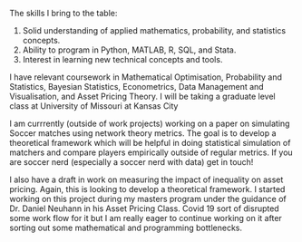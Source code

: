 The skills I bring to the table:  
1) Solid understanding of applied mathematics, probability, and statistics concepts.  
2) Ability to program in Python, MATLAB, R, SQL, and Stata.
3) Interest in learning new technical concepts and tools.  

I have relevant coursework in Mathematical Optimisation, Probability and Statistics, Bayesian Statistics, Econometrics, Data Management and Visualisation, and Asset Pricing Theory. I will be taking a graduate level class at University of Missouri at Kansas City
  

I am currrently (outside of work projects) working on a paper on simulating Soccer matches using network theory metrics. The goal is to develop a theoretical framework which will be helpful in doing statistical simulation of matchers and compare players empirically outside of regular metrics. If you are soccer nerd (especially a soccer nerd with data) get in touch!

I also have a draft in work on measuring the impact of inequality on asset pricing. Again, this is looking to develop a theoretical framework. I started working on this project during my masters program under the guidance of Dr. Daniel Neuhann in his Asset Pricing Class. Covid 19 sort of disrupted some work flow for it but I am really eager to continue working on it after sorting out some mathematical and programming bottlenecks. 
